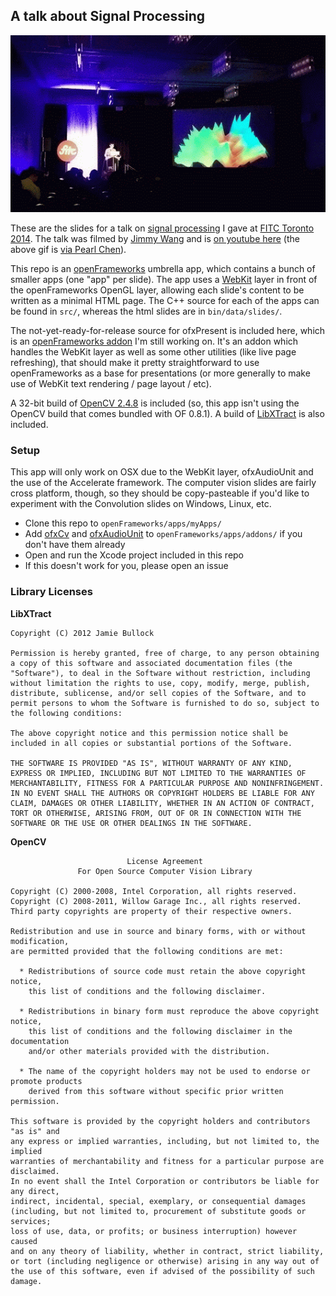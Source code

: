 ## A talk about Signal Processing

![cepstrum slide](fitc.gif "Showing the Cepstrum::Mesh slide")

These are the slides for a talk on [signal processing](http://en.wikipedia.org/wiki/Signal_processing) I gave at [FITC Toronto 2014](http://fitc.ca/event/to14/). The talk was filmed by [Jimmy Wang](http://jimicy.com/) and is [on youtube here](https://www.youtube.com/watch?v=Rvsiwi_bmgk) (the above gif is [via Pearl Chen](https://twitter.com/PearlChen/status/460825313912446976)).

This repo is an [openFrameworks](http://openframeworks.cc/) umbrella app, which contains a bunch of smaller apps  (one "app" per slide). The app uses a [WebKit](http://www.webkit.org/) layer in front of the openFrameworks OpenGL layer, allowing each slide's content to be written as a minimal HTML page. The C++ source for each of the apps can be found in `src/`, whereas the html slides are in `bin/data/slides/`.

The not-yet-ready-for-release source for ofxPresent is included here, which is an [openFrameworks addon](http://ofxaddons.com/) I'm still working on. It's an addon which handles the WebKit layer as well as some other utilities (like live page refreshing), that should make it pretty straightforward to use openFrameworks as a base for presentations (or more generally to make use of WebKit text rendering / page layout / etc).

A 32-bit build of [OpenCV 2.4.8](http://opencv.org/) is included (so, this app isn't using the OpenCV build that comes bundled with OF 0.8.1). A build of [LibXTract](https://github.com/jamiebullock/LibXtract) is also included.

### Setup

This app will only work on OSX due to the WebKit layer, ofxAudioUnit and the use of the Accelerate framework. The computer vision slides are fairly cross platform, though, so they should be copy-pasteable if you'd like to experiment with the Convolution slides on Windows, Linux, etc.

- Clone this repo to `openFrameworks/apps/myApps/`
- Add [ofxCv](https://github.com/kylemcdonald/ofxCv) and [ofxAudioUnit](https://github.com/admsyn/ofxAudioUnit) to `openFrameworks/apps/addons/` if you don't have them already
- Open and run the Xcode project included in this repo
- If this doesn't work for you, please open an issue

### Library Licenses

**LibXTract**

```
Copyright (C) 2012 Jamie Bullock

Permission is hereby granted, free of charge, to any person obtaining a copy of this software and associated documentation files (the "Software"), to deal in the Software without restriction, including without limitation the rights to use, copy, modify, merge, publish, distribute, sublicense, and/or sell copies of the Software, and to permit persons to whom the Software is furnished to do so, subject to the following conditions:

The above copyright notice and this permission notice shall be included in all copies or substantial portions of the Software.

THE SOFTWARE IS PROVIDED "AS IS", WITHOUT WARRANTY OF ANY KIND, EXPRESS OR IMPLIED, INCLUDING BUT NOT LIMITED TO THE WARRANTIES OF MERCHANTABILITY, FITNESS FOR A PARTICULAR PURPOSE AND NONINFRINGEMENT. IN NO EVENT SHALL THE AUTHORS OR COPYRIGHT HOLDERS BE LIABLE FOR ANY CLAIM, DAMAGES OR OTHER LIABILITY, WHETHER IN AN ACTION OF CONTRACT, TORT OR OTHERWISE, ARISING FROM, OUT OF OR IN CONNECTION WITH THE SOFTWARE OR THE USE OR OTHER DEALINGS IN THE SOFTWARE.
```

**OpenCV**

```
                          License Agreement
               For Open Source Computer Vision Library

Copyright (C) 2000-2008, Intel Corporation, all rights reserved.
Copyright (C) 2008-2011, Willow Garage Inc., all rights reserved.
Third party copyrights are property of their respective owners.

Redistribution and use in source and binary forms, with or without modification,
are permitted provided that the following conditions are met:

  * Redistributions of source code must retain the above copyright notice,
    this list of conditions and the following disclaimer.

  * Redistributions in binary form must reproduce the above copyright notice,
    this list of conditions and the following disclaimer in the documentation
    and/or other materials provided with the distribution.

  * The name of the copyright holders may not be used to endorse or promote products
    derived from this software without specific prior written permission.

This software is provided by the copyright holders and contributors "as is" and
any express or implied warranties, including, but not limited to, the implied
warranties of merchantability and fitness for a particular purpose are disclaimed.
In no event shall the Intel Corporation or contributors be liable for any direct,
indirect, incidental, special, exemplary, or consequential damages
(including, but not limited to, procurement of substitute goods or services;
loss of use, data, or profits; or business interruption) however caused
and on any theory of liability, whether in contract, strict liability,
or tort (including negligence or otherwise) arising in any way out of
the use of this software, even if advised of the possibility of such damage.
```